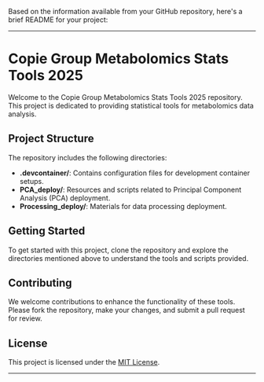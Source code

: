 Based on the information available from your GitHub repository, here's a brief README for your project:

---

# Copie Group Metabolomics Stats Tools 2025

Welcome to the Copie Group Metabolomics Stats Tools 2025 repository. This project is dedicated to providing statistical tools for metabolomics data analysis.

## Project Structure

The repository includes the following directories:

- **.devcontainer/**: Contains configuration files for development container setups.
- **PCA_deploy/**: Resources and scripts related to Principal Component Analysis (PCA) deployment.
- **Processing_deploy/**: Materials for data processing deployment.

## Getting Started

To get started with this project, clone the repository and explore the directories mentioned above to understand the tools and scripts provided.

## Contributing

We welcome contributions to enhance the functionality of these tools. Please fork the repository, make your changes, and submit a pull request for review.

## License

This project is licensed under the [MIT License](LICENSE).

---

